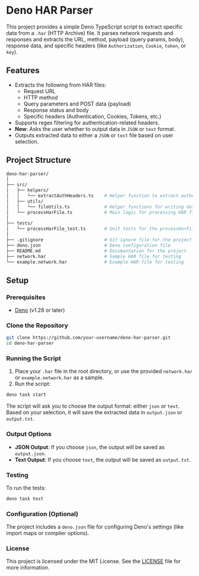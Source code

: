 # Deno HAR Parser

This project provides a simple Deno TypeScript script to extract specific data from a `.har` (HTTP Archive) file. It parses network requests and responses and extracts the URL, method, payload (query params, body), response data, and specific headers (like `Authorization`, `Cookie`, `token`, or `key`).

## Features

- Extracts the following from HAR files:
  - Request URL
  - HTTP method
  - Query parameters and POST data (payload)
  - Response status and body
  - Specific headers (Authentication, Cookies, Tokens, etc.)
- Supports regex filtering for authentication-related headers.
- **New**: Asks the user whether to output data in `JSON` or `text` format.
- Outputs extracted data to either a `JSON` or `text` file based on user selection.

## Project Structure

```sh
deno-har-parser/
│
├── src/
│   ├── helpers/
│   │   └── extractAuthHeaders.ts    # Helper function to extract authentication-related headers
│   ├── utils/
│   │   └── fileUtils.ts             # Helper functions for writing data to files (JSON, text)
│   └── processHarFile.ts            # Main logic for processing HAR file
│
├── tests/
│   └── processHarFile_test.ts       # Unit tests for the processHarFile function
│
├── .gitignore                       # Git ignore file for the project
├── deno.json                        # Deno configuration file
├── README.md                        # Documentation for the project
├── network.har                      # Sample HAR file for testing
└── example.network.har              # Example HAR file for testing
```

## Setup

### Prerequisites

- [Deno](https://deno.land/) (v1.28 or later)

### Clone the Repository

```bash
git clone https://github.com/your-username/deno-har-parser.git
cd deno-har-parser
```

### Running the Script

1. Place your `.har` file in the root directory, or use the provided `network.har` or `example.network.har` as a sample.
2. Run the script:

```bash
deno task start
```

The script will ask you to choose the output format: either `json` or `text`. Based on your selection, it will save the extracted data in `output.json` or `output.txt`.

### Output Options

- **JSON Output**: If you choose `json`, the output will be saved as `output.json`.
- **Text Output**: If you choose `text`, the output will be saved as `output.txt`.

### Testing

To run the tests:

```bash
deno task test
```

### Configuration (Optional)

The project includes a `deno.json` file for configuring Deno's settings (like import maps or compiler options).

### License

This project is licensed under the MIT License. See the [LICENSE](LICENSE) file for more information.
